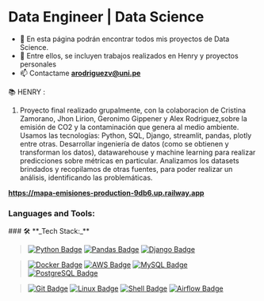 # Data Engineer | Data Science

- 💬 En esta página podrán encontrar todos mis proyectos de Data Science.
- 💼 Entre ellos, se incluyen trabajos realizados en Henry y proyectos personales
- 📫 Contactame **arodriguezv@uni.pe**

📚 HENRY :

1) Proyecto final realizado grupalmente, con la colaboracion de Cristina Zamorano, Jhon Lirion, Geronimo Gippener y Alex Rodriguez,sobre la emisión de CO2 y la contaminación que genera al medio ambiente. Usamos las tecnologías: Python, SQL, Django, streamlit, pandas, plotly entre otras. 
Desarrollar ingeniería de datos (como se obtienen y transforman los datos), datawarehouse y machine learning para realizar predicciones sobre métricas en particular.
Analizamos los datasets brindados y recopilamos de otras fuentes, para poder realizar un análisis, identificando las problemáticas.

**https://mapa-emisiones-production-9db6.up.railway.app**

<h3 align="left">Languages and Tools:</h3>
### 🛠️ **_Tech Stack:_**
<br>

> [![Python Badge](https://img.shields.io/badge/-Python-14354c?style=for-the-badge&labelColor=222222&logo=Python&logoColor=ffffff)](#)
[![Pandas  Badge](https://img.shields.io/badge/-Pandas-764ABC?style=for-the-badge&labelColor=222222&logo=Pandas&logoColor=ffffff)](#)
[![Django Badge](https://img.shields.io/badge/-Django-092E20?style=for-the-badge&labelColor=222222&logo=django&logoColor=ffffff)](#)

> [![Docker Badge](https://img.shields.io/badge/-Docker-61DBFB?style=for-the-badge&labelColor=222222&logo=Docker&logoColor=61DBFB)](#)
[![AWS Badge](https://img.shields.io/badge/AWS-E44D2A?style=for-the-badge&labelColor=222222&logo=amazon-aws&logoColor=white)](#)
[![MySQL Badge](https://img.shields.io/badge/MySQL-005C84?style=for-the-badge&labelColor=222222&logo=mysql&logoColor=white)](#)
[![PostgreSQL Badge](https://img.shields.io/badge/PostgreSQL-316192?style=for-the-badge&labelColor=222222&logo=postgresql&logoColor=white)](#)

> [![Git Badge](https://img.shields.io/badge/-git-E63758?style=for-the-badge&labelColor=222222&logo=git&logoColor=ffffff)](#)
[![Linux Badge](https://img.shields.io/badge/-Linux-ff00ff?style=for-the-badge&labelColor=222222&logo=linux&logoColor=ff00ff)](#)
[![Shell Badge](https://img.shields.io/badge/Shell_Script-1111111?style=for-the-badge&labelColor=222222&logo=gnu-bash&logoColor=1111111)](#)
[![Airflow Badge](https://img.shields.io/badge/Airflow-017CEE?style=for-the-badge&labelColor=222222&logo=Apache%20Airflow&logoColor=white)](#)
<br>
